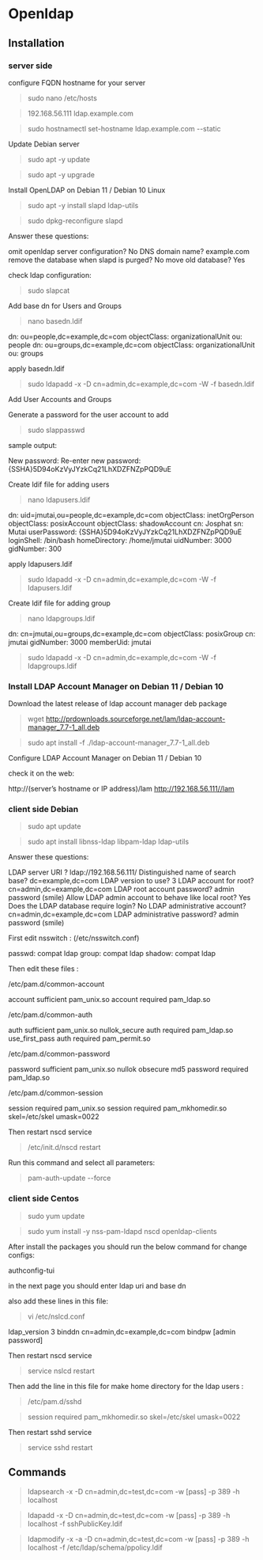 # Openldap

## Installation
### server side
configure FQDN hostname for your server

> sudo nano /etc/hosts


> 192.168.56.111   ldap.example.com


> sudo hostnamectl set-hostname ldap.example.com --static



Update Debian server

> sudo apt -y update


> sudo apt -y upgrade



Install OpenLDAP on Debian 11 / Debian 10 Linux

> sudo apt -y install slapd ldap-utils


> sudo dpkg-reconfigure slapd


Answer these questions:

omit openldap server configuration? No
DNS domain name? example.com
remove the database when slapd is purged? No
move old database? Yes


check ldap configuration:

> sudo slapcat


Add base dn for Users and Groups

> nano basedn.ldif

dn: ou=people,dc=example,dc=com 
objectClass: organizationalUnit
ou: people
dn: ou=groups,dc=example,dc=com
objectClass: organizationalUnit
ou: groups


apply basedn.ldif

> sudo ldapadd -x -D cn=admin,dc=example,dc=com -W -f basedn.ldif


Add User Accounts and Groups

Generate a password for the user account to add

> sudo slappasswd

sample output:

New password:
Re-enter new password:
{SSHA}5D94oKzVyJYzkCq21LhXDZFNZpPQD9uE


Create ldif file for adding users

> nano ldapusers.ldif

dn: uid=jmutai,ou=people,dc=example,dc=com
objectClass: inetOrgPerson
objectClass: posixAccount
objectClass: shadowAccount
cn: Josphat
sn: Mutai
userPassword: {SSHA}5D94oKzVyJYzkCq21LhXDZFNZpPQD9uE
loginShell: /bin/bash
homeDirectory: /home/jmutai
uidNumber: 3000
gidNumber: 300


apply ldapusers.ldif

> sudo ldapadd -x -D cn=admin,dc=example,dc=com -W -f ldapusers.ldif


Create ldif file for adding group

> nano ldapgroups.ldif

dn: cn=jmutai,ou=groups,dc=example,dc=com
objectClass: posixGroup
cn: jmutai
gidNumber: 3000
memberUid: jmutai


> sudo ldapadd -x -D cn=admin,dc=example,dc=com -W -f ldapgroups.ldif



### Install LDAP Account Manager on Debian 11 / Debian 10

Download the latest release of ldap account manager deb package

> wget http://prdownloads.sourceforge.net/lam/ldap-account-manager_7.7-1_all.deb


> sudo apt install -f ./ldap-account-manager_7.7-1_all.deb


Configure LDAP Account Manager on Debian 11 / Debian 10

check it on the web:

http://(server’s hostname or IP address)/lam
http://192.168.56.111//lam



### client side Debian 

> sudo apt update


> sudo apt install libnss-ldap libpam-ldap ldap-utils

Answer these questions:

LDAP server URI ? ldap://192.168.56.111/
Distinguished name of search base? dc=example,dc=com
LDAP version to use? 3
LDAP account for root? cn=admin,dc=example,dc=com
LDAP root account password? admin password (smile)
Allow LDAP admin account to behave like local root? Yes
Does the LDAP database require login? No
LDAP administrative account? cn=admin,dc=example,dc=com
LDAP administrative password? admin password (smile)

First edit nsswitch : (/etc/nsswitch.conf)

passwd:            compat ldap
group:               compat ldap
shadow:           compat ldap

Then edit these files :

/etc/pam.d/common-account

account sufficient pam_unix.so
account required pam_ldap.so

/etc/pam.d/common-auth

auth sufficient pam_unix.so nullok_secure
auth required pam_ldap.so use_first_pass
auth required pam_permit.so


 /etc/pam.d/common-password

password sufficient pam_unix.so nullok obsecure md5
password required pam_ldap.so

/etc/pam.d/common-session

session required pam_unix.so
session required pam_mkhomedir.so skel=/etc/skel umask=0022


Then restart nscd service

> /etc/init.d/nscd restart

Run this command and select all parameters:

> pam-auth-update --force


### client side Centos

> sudo yum update



> sudo yum install -y nss-pam-ldapd nscd openldap-clients


After install the packages you should run the below command for change configs:

authconfig-tui

in the next page you should enter ldap uri and base dn

also add these lines in this file:

> vi /etc/nslcd.conf


ldap_version 3
binddn cn=admin,dc=example,dc=com
bindpw [admin password]

Then restart nscd service

> service nslcd restart

Then add the line in this file for make home directory for the ldap users :

> /etc/pam.d/sshd

> session required pam_mkhomedir.so skel=/etc/skel umask=0022

Then restart sshd service

> service sshd restart


## Commands

> ldapsearch -x -D cn=admin,dc=test,dc=com -w [pass] -p 389 -h localhost

> ldapadd -x -D cn=admin,dc=test,dc=com -w  [pass] -p 389 -h localhost -f sshPublicKey.ldif

> ldapmodify -x -a -D cn=admin,dc=test,dc=com -w [pass] -p 389 -h localhost -f /etc/ldap/schema/ppolicy.ldif
